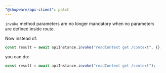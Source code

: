 ```yaml
---
"@shopware/api-client": patch
---
```


`invoke` method parameters are no longer mandatory when no parameters are defined inside route.

Now instead of:

```ts
const result = await apiInstance.invoke("readContext get /context", {});
```

you can do:

```ts
const result = await apiInstance.invoke("readContext get /context");
```

